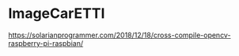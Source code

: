 # ImageCarETTI

https://solarianprogrammer.com/2018/12/18/cross-compile-opencv-raspberry-pi-raspbian/
